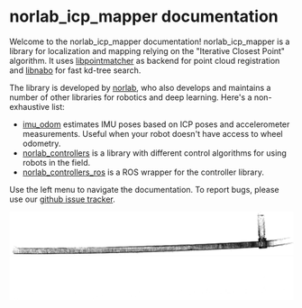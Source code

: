 # norlab_icp_mapper documentation

Welcome to the norlab_icp_mapper documentation!
norlab_icp_mapper is a library for localization and mapping relying on the "Iterative Closest Point" algorithm.
It uses [libpointmatcher](https://github.com/norlab-ulaval/libpointmatcher) as backend for point cloud registration and [libnabo](https://github.com/norlab-ulaval/libnabo) for fast kd-tree search.

The library is developed by [norlab](https://norlab.ulaval.ca/), who also develops and maintains a number of other libraries for robotics and deep learning. Here's a non-exhaustive list:

+ [imu_odom](https://github.com/norlab-ulaval/imu_odom) estimates IMU poses based on ICP poses and accelerometer measurements. Useful when your robot doesn't have access to wheel odometry.
+ [norlab_controllers](https://github.com/norlab-ulaval/norlab_controllers) is a library with different control algorithms for using robots in the field.
+ [norlab_controllers_ros](https://github.com/norlab-ulaval/norlab_controllers_ros) is a ROS wrapper for the controller library.

Use the left menu to navigate the documentation.
To report bugs, please use our [github issue tracker](http://github.com/norlab-ulaval/norlab_icp_mapper/issues).

![Tunnel light](images/index_tunnel_light.png#only-light)
![Tunnel dark](images/index_tunnel_dark.png#only-dark)